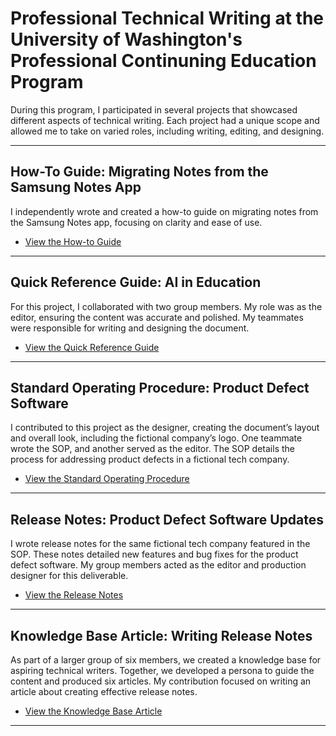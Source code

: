 # Professional Technical Writing at the University of Washington's Professional Continuning Education Program

During this program, I participated in several projects that showcased different aspects of technical writing. Each project had a unique scope and allowed me to take on varied roles, including writing, editing, and designing.

-------------------------

## How-To Guide: Migrating Notes from the Samsung Notes App

I independently wrote and created a how-to guide on migrating notes from the Samsung Notes app, focusing on clarity and ease of use.

* [View the How-to Guide](files/how_to_guide.pdf)								

-------------------------

## Quick Reference Guide: AI in Education

For this project, I collaborated with two group members. My role was as the editor, ensuring the content was accurate and polished. My teammates were responsible for writing and designing the document.

* [View the Quick Reference Guide](files/quick_reference_guide.pdf)

-------------------------

## Standard Operating Procedure: Product Defect Software

I contributed to this project as the designer, creating the document’s layout and overall look, including the fictional company’s logo. One teammate wrote the SOP, and another served as the editor. The SOP details the process for addressing product defects in a fictional tech company.

* [View the Standard Operating Procedure](files/standard_operating_procedure.pdf)

-------------------------

## Release Notes: Product Defect Software Updates

I wrote release notes for the same fictional tech company featured in the SOP. These notes detailed new features and bug fixes for the product defect software. My group members acted as the editor and production designer for this deliverable.

* [View the Release Notes](files/release_notes.pdf)

-------------------------

## Knowledge Base Article: Writing Release Notes
As part of a larger group of six members, we created a knowledge base for aspiring technical writers. Together, we developed a persona to guide the content and produced six articles. My contribution focused on writing an article about creating effective release notes.

* [View the Knowledge Base Article](https://vandevan4.wixsite.com/tech-writing/creating-release-notes)

-------------------------
